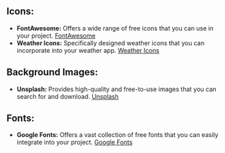 ## Icons:

- **FontAwesome:** Offers a wide range of free icons that you can use in your project. [FontAwesome](https://fontawesome.com/)
- **Weather Icons:** Specifically designed weather icons that you can incorporate into your weather app. [Weather Icons](https://erikflowers.github.io/weather-icons/)

## Background Images:

- **Unsplash:** Provides high-quality and free-to-use images that you can search for and download. [Unsplash](https://unsplash.com/)

## Fonts:

- **Google Fonts:** Offers a vast collection of free fonts that you can easily integrate into your project. [Google Fonts](https://fonts.google.com/)
